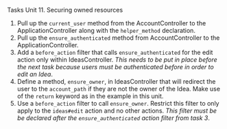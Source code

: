 Tasks Unit 11. Securing owned resources

1. Pull up the `current_user` method from the AccountController to the ApplicationController along with the `helper_method` declaration.
2. Pull up the `ensure_authenticated` method from AccountController to the ApplicationController.
3. Add a `before_action` filter that calls `ensure_authenticated` for the edit action only within IdeasController. _This needs to be put in place before the next task because users must be authenticated before in order to edit an Idea_.
4. Define a method, `ensure_owner`, in IdeasController that will redirect the user to the  `account_path` if they are not the owner of the Idea. Make use of the `return` keyword as in the example in this unit.
5. Use a `before_action` filter to call `ensure_owner`. Restrict this filter to only apply to the `ideas#edit` action and no other actions. _This filter must be be declared after the  `ensure_authenticated` action filter from task 3_.